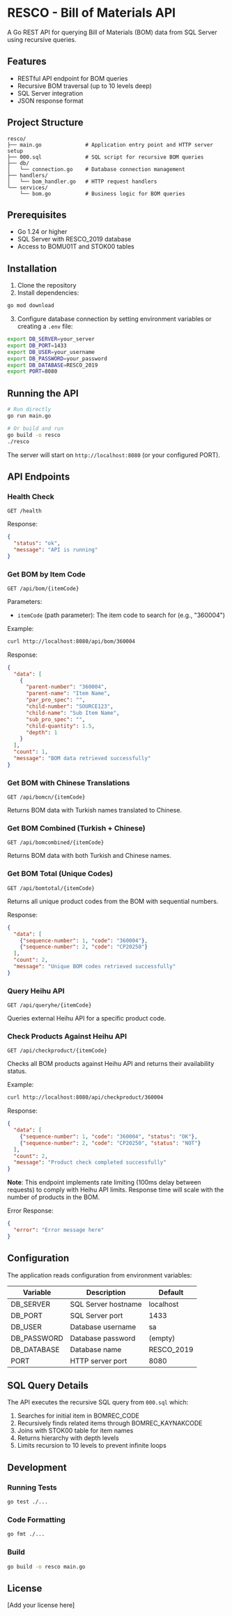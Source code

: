 # RESCO - Bill of Materials API

A Go REST API for querying Bill of Materials (BOM) data from SQL Server using recursive queries.

## Features

- RESTful API endpoint for BOM queries
- Recursive BOM traversal (up to 10 levels deep)
- SQL Server integration
- JSON response format

## Project Structure

```
resco/
├── main.go              # Application entry point and HTTP server setup
├── 000.sql              # SQL script for recursive BOM queries
├── db/
│   └── connection.go    # Database connection management
├── handlers/
│   └── bom_handler.go   # HTTP request handlers
└── services/
    └── bom.go           # Business logic for BOM queries
```

## Prerequisites

- Go 1.24 or higher
- SQL Server with RESCO_2019 database
- Access to BOMU01T and STOK00 tables

## Installation

1. Clone the repository
2. Install dependencies:
```bash
go mod download
```

3. Configure database connection by setting environment variables or creating a `.env` file:
```bash
export DB_SERVER=your_server
export DB_PORT=1433
export DB_USER=your_username
export DB_PASSWORD=your_password
export DB_DATABASE=RESCO_2019
export PORT=8080
```

## Running the API

```bash
# Run directly
go run main.go

# Or build and run
go build -o resco
./resco
```

The server will start on `http://localhost:8080` (or your configured PORT).

## API Endpoints

### Health Check
```
GET /health
```

Response:
```json
{
  "status": "ok",
  "message": "API is running"
}
```

### Get BOM by Item Code
```
GET /api/bom/{itemCode}
```

Parameters:
- `itemCode` (path parameter): The item code to search for (e.g., "360004")

Example:
```bash
curl http://localhost:8080/api/bom/360004
```

Response:
```json
{
  "data": [
    {
      "parent-number": "360004",
      "parent-name": "Item Name",
      "par_pro_spec": "",
      "child-number": "SOURCE123",
      "child-name": "Sub Item Name",
      "sub_pro_spec": "",
      "child-quantity": 1.5,
      "depth": 1
    }
  ],
  "count": 1,
  "message": "BOM data retrieved successfully"
}
```

### Get BOM with Chinese Translations
```
GET /api/bomcn/{itemCode}
```

Returns BOM data with Turkish names translated to Chinese.

### Get BOM Combined (Turkish + Chinese)
```
GET /api/bomcombined/{itemCode}
```

Returns BOM data with both Turkish and Chinese names.

### Get BOM Total (Unique Codes)
```
GET /api/bomtotal/{itemCode}
```

Returns all unique product codes from the BOM with sequential numbers.

Response:
```json
{
  "data": [
    {"sequence-number": 1, "code": "360004"},
    {"sequence-number": 2, "code": "CP20250"}
  ],
  "count": 2,
  "message": "Unique BOM codes retrieved successfully"
}
```

### Query Heihu API
```
GET /api/queryhe/{itemCode}
```

Queries external Heihu API for a specific product code.

### Check Products Against Heihu API
```
GET /api/checkproduct/{itemCode}
```

Checks all BOM products against Heihu API and returns their availability status.

Example:
```bash
curl http://localhost:8080/api/checkproduct/360004
```

Response:
```json
{
  "data": [
    {"sequence-number": 1, "code": "360004", "status": "OK"},
    {"sequence-number": 2, "code": "CP20250", "status": "NOT"}
  ],
  "count": 2,
  "message": "Product check completed successfully"
}
```

**Note**: This endpoint implements rate limiting (100ms delay between requests) to comply with Heihu API limits. Response time will scale with the number of products in the BOM.

Error Response:
```json
{
  "error": "Error message here"
}
```

## Configuration

The application reads configuration from environment variables:

| Variable | Description | Default |
|----------|-------------|---------|
| DB_SERVER | SQL Server hostname | localhost |
| DB_PORT | SQL Server port | 1433 |
| DB_USER | Database username | sa |
| DB_PASSWORD | Database password | (empty) |
| DB_DATABASE | Database name | RESCO_2019 |
| PORT | HTTP server port | 8080 |

## SQL Query Details

The API executes the recursive SQL query from `000.sql` which:
1. Searches for initial item in BOMREC_CODE
2. Recursively finds related items through BOMREC_KAYNAKCODE
3. Joins with STOK00 table for item names
4. Returns hierarchy with depth levels
5. Limits recursion to 10 levels to prevent infinite loops

## Development

### Running Tests
```bash
go test ./...
```

### Code Formatting
```bash
go fmt ./...
```

### Build
```bash
go build -o resco main.go
```

## License

[Add your license here]